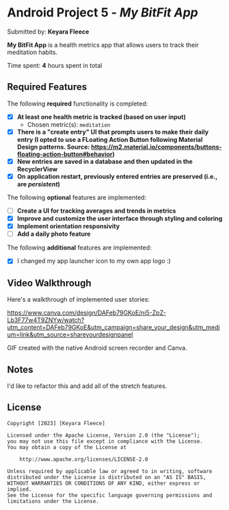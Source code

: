 # Android Project 5 - *My BitFit App*

Submitted by: **Keyara Fleece**

**My BitFit App** is a health metrics app that allows users to track their meditation habits.

Time spent: **4** hours spent in total

## Required Features

The following **required** functionality is completed:

- [X] **At least one health metric is tracked (based on user input)**
  - Chosen metric(s): `meditation`
- [X] **There is a "create entry" UI that prompts users to make their daily entry (I opted to use a FLoating Action Button following Material Design patterns. 
Source: https://m2.material.io/components/buttons-floating-action-button#behavior)**
- [X] **New entries are saved in a database and then updated in the RecyclerView**
- [X] **On application restart, previously entered entries are preserved (i.e., are *persistent*)**
 
The following **optional** features are implemented:

- [ ] **Create a UI for tracking averages and trends in metrics**
- [X] **Improve and customize the user interface through styling and coloring**
- [X] **Implement orientation responsivity**
- [ ] **Add a daily photo feature**

The following **additional** features are implemented:

- [X] I changed my app launcher icon to my own app logo :)

## Video Walkthrough

Here's a walkthrough of implemented user stories:

https://www.canva.com/design/DAFeb79GKoE/ni5-ZpZ-Lb3F77w4T9ZNYw/watch?utm_content=DAFeb79GKoE&utm_campaign=share_your_design&utm_medium=link&utm_source=shareyourdesignpanel

GIF created with the native Android screen recorder and Canva.
<!-- Recommended tools:
[Kap](https://getkap.co/) for macOS
[ScreenToGif](https://www.screentogif.com/) for Windows
[peek](https://github.com/phw/peek) for Linux. -->

## Notes

I'd like to refactor this and add all of the stretch features.

## License

    Copyright [2023] [Keyara Fleece]

    Licensed under the Apache License, Version 2.0 (the "License");
    you may not use this file except in compliance with the License.
    You may obtain a copy of the License at

        http://www.apache.org/licenses/LICENSE-2.0

    Unless required by applicable law or agreed to in writing, software
    distributed under the License is distributed on an "AS IS" BASIS,
    WITHOUT WARRANTIES OR CONDITIONS OF ANY KIND, either express or implied.
    See the License for the specific language governing permissions and
    limitations under the License.
